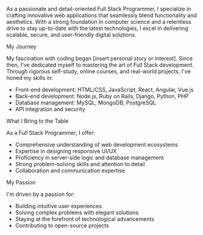 



As a passionate and detail-oriented Full Stack Programmer, I specialize in crafting innovative web applications that seamlessly blend functionality and aesthetics. With a strong foundation in computer science and a relentless drive to stay up-to-date with the latest technologies, I excel in delivering scalable, secure, and user-friendly digital solutions.

My Journey

My fascination with coding began [insert personal story or interest]. Since then, I've dedicated myself to mastering the art of Full Stack development. Through rigorous self-study, online courses, and real-world projects, I've honed my skills in:

- Front-end development: HTML/CSS, JavaScript, React, Angular, Vue.js
- Back-end development: Node.js, Ruby on Rails, Django, Python, PHP
- Database management: MySQL, MongoDB, PostgreSQL
- API integration and security

What I Bring to the Table

As a Full Stack Programmer, I offer:

- Comprehensive understanding of web development ecosystems
- Expertise in designing responsive UI/UX
- Proficiency in server-side logic and database management
- Strong problem-solving skills and attention to detail
- Collaboration and communication expertise

My Passion

I'm driven by a passion for:

- Building intuitive user experiences
- Solving complex problems with elegant solutions
- Staying at the forefront of technological advancements
- Contributing to open-source projects

